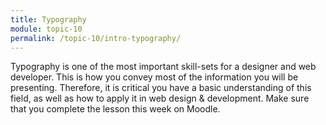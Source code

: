 ```yaml
---
title: Typography
module: topic-10
permalink: /topic-10/intro-typography/
---
```


<div class="divider-heading"></div>

Typography is one of the most important skill-sets for a designer and web developer. This is how you convey most of the information you will be presenting. Therefore, it is critical you have a basic understanding of this field, as well as how to apply it in web design & development. Make sure that you complete the lesson this week on Moodle.

